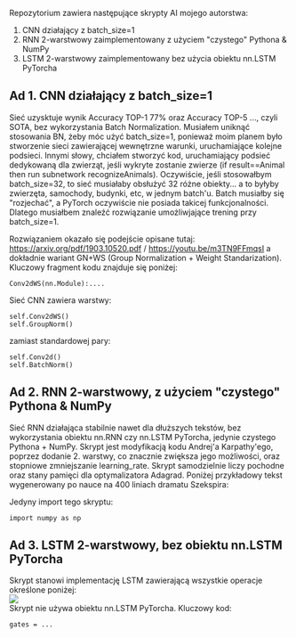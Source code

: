 Repozytorium zawiera następujące skrypty AI mojego autorstwa:
<ol><li>CNN działający z batch_size=1</li>
  <li>RNN 2-warstwowy zaimplementowany z użyciem "czystego" Pythona & NumPy</li>
  <li>LSTM 2-warstwowy zaimplementowany bez użycia obiektu nn.LSTM PyTorcha</li></ol>

<h2>Ad 1. CNN działający z batch_size=1</h2>
Sieć uzysktuje wynik Accuracy TOP-1 77% oraz Accuracy TOP-5 ..., czyli SOTA, bez wykorzystania Batch Normalization. Musiałem uniknąć stosowania BN, żeby móc użyć batch_size=1, ponieważ moim planem było stworzenie sieci zawierającej wewnętrzne warunki, uruchamiające kolejne podsieci. Innymi słowy, chciałem stworzyć kod, uruchamiający podsieć dedykowaną dla zwierząt, jeśli wykryte zostanie zwierze (if result==Animal then run subnetwork recognizeAnimals). Oczywiście, jeśli stosowałbym batch_size=32, to sieć musiałaby obsłużyć 32 różne obiekty... a to byłyby zwierzęta, samochody, budynki, etc, w jednym batch'u. Batch musiałby się "rozjechać", a PyTorch oczywiście nie posiada takicej funkcjonalności. Dlatego musiałbem znaleźć rozwiązanie umożliwjające trening przy batch_size=1.  

Rozwiązaniem okazało się podejście opisane tutaj: https://arxiv.org/pdf/1903.10520.pdf / https://youtu.be/m3TN9FFmqsI a dokładnie wariant GN+WS (Group Normalization + Weight Standarization). Kluczowy fragment kodu znajduje się poniżej: 
```{python}
Conv2dWS(nn.Module):....
```
Sieć CNN zawiera warstwy: 
```{python}
self.Conv2dWS()
self.GroupNorm()
```
zamiast standardowej pary: 
```{python}
self.Conv2d()
self.BatchNorm()
```

<h2>Ad 2. RNN 2-warstwowy, z użyciem "czystego" Pythona & NumPy</h2>
Sieć RNN działająca stabilnie nawet dla dłuższych tekstów, bez wykorzystania obiektu nn.RNN czy nn.LSTM PyTorcha, jedynie czystego Pythona + NumPy. Skrypt jest modyfikacją kodu Andrej'a Karpathy'ego, poprzez dodanie 2. warstwy, co znacznie zwiększa jego możliwości, oraz stopniowe zmniejszanie learning_rate. Skrypt samodzielnie liczy pochodne oraz stany pamięci dla optymalizatora Adagrad. Poniżej przykładowy tekst wygenerowany po nauce na 400 liniach dramatu Szekspira: 



Jedyny import tego skryptu: 
```{python}
import numpy as np
```

<h2>Ad 3. LSTM 2-warstwowy, bez obiektu nn.LSTM PyTorcha</h2>
  Skrypt stanowi implementację LSTM zawierającą wszystkie operacje określone poniżej: 
<br><img src='https://i.stack.imgur.com/L6W94.png'></img><br>
Skrypt nie używa obiektu nn.LSTM PyTorcha. Kluczowy kod: 

```{python}
gates = ...
```
